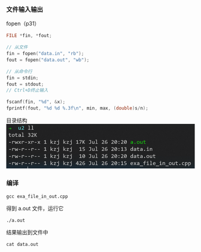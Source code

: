 ### 文件输入输出

fopen（p31）

```C
FILE *fin, *fout;
```
```C
// 从文件
fin = fopen("data.in", "rb");
fout = fopen("data.out", "wb");
```
```C
// 从命令行
fin = stdin;
fout = stdout;
// Ctrl+D终止输入
```
```C
fscanf(fin, "%d", &x);
fprintf(fout, "%d %d %.3f\n", min, max, (double)s/n);
```

目录结构
![](2022-07-26-23-16-28.png)

### 编译

```
gcc exa_file_in_out.cpp
```

得到 a.out 文件，运行它

```
./a.out
```

结果输出到文件中
```
cat data.out
```